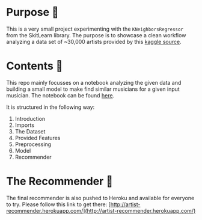 # Purpose 🎯
This is a very small project experimenting with the ```KNeighborsRegressor``` from the SkitLearn library.
The purpose is to showcase a clean workflow analyzing a data set of ~30,000 artists provided by this [kaggle source](https://www.kaggle.com/yamaerenay/spotify-dataset-19212020-160k-tracks?select=data_by_artist_o.csv).

# Contents 📒
This repo mainly focusses on a notebook analyzing the given data and building a small model to make find  similar musicians for a given input musician. The notebook can be found [here](https://github.com/moritzgeiger/artist_recommender/blob/main/notebooks/Artist_recommender.ipynb).

It is structured in the following way:

1. Introduction
2. Imports
3. The Dataset
4. Provided Features
5. Preprocessing
6. Model
7. Recommender

# The Recommender 🥁
The final recommender is also pushed to Heroku and available for everyone to try. Please follow this link to get there: [http://artist-recommender.herokuapp.com/](http://artist-recommender.herokuapp.com/)

